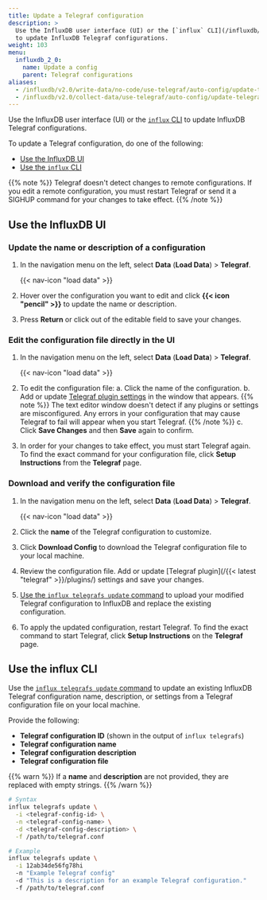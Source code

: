 ```yaml
---
title: Update a Telegraf configuration
description: >
  Use the InfluxDB user interface (UI) or the [`influx` CLI](/influxdb/v2.0/reference/cli/influx/)
  to update InfluxDB Telegraf configurations.
weight: 103
menu:
  influxdb_2_0:
    name: Update a config
    parent: Telegraf configurations
aliases:
  - /influxdb/v2.0/write-data/no-code/use-telegraf/auto-config/update-telegraf-config/
  - /influxdb/v2.0/collect-data/use-telegraf/auto-config/update-telegraf-config
---
```


Use the InfluxDB user interface (UI) or the [`influx` CLI](/influxdb/v2.0/reference/cli/influx/)
to update InfluxDB Telegraf configurations.

To update a Telegraf configuration, do one of the following:

- [Use the InfluxDB UI](#use-the-influxdb-ui)
- [Use the `influx` CLI](#use-the-influx-cli)

{{% note %}}
Telegraf doesn't detect changes to remote configurations. If you edit a remote configuration, you must restart Telegraf or send it a SIGHUP command for your changes to take effect.
{{% /note %}}

## Use the InfluxDB UI

### Update the name or description  of a configuration

1. In the navigation menu on the left, select **Data** (**Load Data**) > **Telegraf**.

    {{< nav-icon "load data" >}}

2. Hover over the configuration you want to edit and click **{{< icon "pencil" >}}**
   to update the name or description.
3. Press **Return** or click out of the editable field to save your changes.

### Edit the configuration file directly in the UI

1. In the navigation menu on the left, select **Data** (**Load Data**) > **Telegraf**.

    {{< nav-icon "load data" >}}

2. To edit the configuration file:
  a. Click the name of the configuration.
  b. Add or update [Telegraf plugin settings](/telegraf/latest/plugins/) in the window that appears.
  {{% note %}}
  The text editor window doesn't detect if any plugins or settings are misconfigured. Any errors in your configuration that may cause Telegraf to fail will appear when you start Telegraf.
  {{% /note %}}
  c. Click **Save Changes** and then **Save** again to confirm.
3. In order for your changes to take effect, you must start Telegraf again. To find the exact command for your configuration file, click **Setup Instructions** from the **Telegraf** page.

### Download and verify the configuration file

1. In the navigation menu on the left, select **Data** (**Load Data**) > **Telegraf**.

    {{< nav-icon "load data" >}}

2. Click the **name** of the Telegraf configuration to customize.
3. Click **Download Config** to download the Telegraf configuration file to your
   local machine.
4. Review the configuration file. Add or update [Telegraf plugin](/{{< latest "telegraf" >}}/plugins/) settings and
   save your changes.
5. [Use the `influx telegrafs update` command](#use-the-influx-cli) to upload your
   modified Telegraf configuration to InfluxDB and replace the existing configuration.
6. To apply the updated configuration, restart Telegraf. To find the exact command to start Telegraf, click **Setup Instructions** on the **Telegraf** page.

## Use the influx CLI

Use the [`influx telegrafs update` command](/influxdb/v2.0/reference/cli/influx/telegrafs/update/)
to update an existing InfluxDB Telegraf configuration name, description, or settings
from a Telegraf configuration file on your local machine.

Provide the following:

- **Telegraf configuration ID** (shown in the output of `influx telegrafs`)
- **Telegraf configuration name**
- **Telegraf configuration description**
- **Telegraf configuration file**

{{% warn %}}
If a **name** and **description** are not provided, they are replaced with empty strings.
{{% /warn %}}

<!--  -->
```sh
# Syntax
influx telegrafs update \
  -i <telegraf-config-id> \
  -n <telegraf-config-name> \
  -d <telegraf-config-description> \
  -f /path/to/telegraf.conf

# Example
influx telegrafs update \
  -i 12ab34de56fg78hi
  -n "Example Telegraf config"
  -d "This is a description for an example Telegraf configuration."
  -f /path/to/telegraf.conf
```
